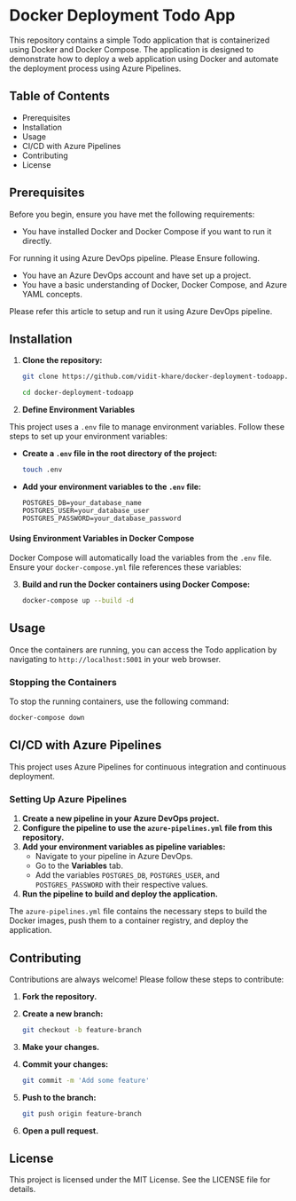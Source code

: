 # Docker Deployment Todo App

This repository contains a simple Todo application that is containerized using Docker and Docker Compose. The application is designed to demonstrate how to deploy a web application using Docker and automate the deployment process using Azure Pipelines.

## Table of Contents

- Prerequisites
- Installation
- Usage
- CI/CD with Azure Pipelines
- Contributing
- License

## Prerequisites

Before you begin, ensure you have met the following requirements:

- You have installed Docker and Docker Compose if you want to run it directly.

For running it using Azure DevOps pipeline. Please Ensure following.

- You have an Azure DevOps account and have set up a project.
- You have a basic understanding of Docker, Docker Compose, and Azure YAML concepts.

Please refer this article to setup and run it using Azure DevOps pipeline.

## Installation

1. **Clone the repository:**

    ```sh
    git clone https://github.com/vidit-khare/docker-deployment-todoapp.git
    ```

    ```sh
    cd docker-deployment-todoapp
    ```

2. **Define Environment Variables**

This project uses a `.env` file to manage environment variables. Follow these steps to set up your environment variables:

- **Create a `.env` file in the root directory of the project:**

    ```sh
    touch .env
    ```

- **Add your environment variables to the `.env` file:**

    ```env
    POSTGRES_DB=your_database_name
    POSTGRES_USER=your_database_user
    POSTGRES_PASSWORD=your_database_password
    ```

#### Using Environment Variables in Docker Compose

Docker Compose will automatically load the variables from the `.env` file. Ensure your `docker-compose.yml` file references these variables:


3. **Build and run the Docker containers using Docker Compose:**

    ```sh
    docker-compose up --build -d
    ```

## Usage

Once the containers are running, you can access the Todo application by navigating to `http://localhost:5001` in your web browser.

### Stopping the Containers

To stop the running containers, use the following command:

```sh
docker-compose down
```

## CI/CD with Azure Pipelines

This project uses Azure Pipelines for continuous integration and continuous deployment.

### Setting Up Azure Pipelines

1. **Create a new pipeline in your Azure DevOps project.**
2. **Configure the pipeline to use the `azure-pipelines.yml` file from this repository.**
3. **Add your environment variables as pipeline variables:**
    - Navigate to your pipeline in Azure DevOps.
    - Go to the **Variables** tab.
    - Add the variables `POSTGRES_DB`, `POSTGRES_USER`, and `POSTGRES_PASSWORD` with their respective values. 
4. **Run the pipeline to build and deploy the application.**

The `azure-pipelines.yml` file contains the necessary steps to build the Docker images, push them to a container registry, and deploy the application.

## Contributing

Contributions are always welcome! Please follow these steps to contribute:

1. **Fork the repository.**
2. **Create a new branch:**

    ```sh
    git checkout -b feature-branch
    ```

3. **Make your changes.**
4. **Commit your changes:**

    ```sh
    git commit -m 'Add some feature'
    ```

5. **Push to the branch:**

    ```sh
    git push origin feature-branch
    ```

6. **Open a pull request.**

## License

This project is licensed under the MIT License. See the LICENSE file for details.
